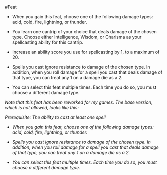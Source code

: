 #Feat
* When you gain this feat, choose one of the following damage types: acid, cold, fire, lightning, or thunder.

* You learn one cantrip of your choice that deals damage of the chosen type. Choose either Intelligence, Wisdom, or Charisma as your spellcasting ability for this cantrip.

* Increase an ability score you use for spellcasting by 1, to a maximum of 20.

* Spells you cast ignore resistance to damage of the chosen type. In addition, when you roll damage for a spell you cast that deals damage of that type, you can treat any 1 on a damage die as a 2.

* You can select this feat multiple times. Each time you do so, you must choose a different damage type.

*Note that this feat has been reworked for my games. The base version, which is not allowed, looks like this:*

*Prerequisite: The ability to cast at least one spell*

* *When you gain this feat, choose one of the following damage types: acid, cold, fire, lightning, or thunder.*

* *Spells you cast ignore resistance to damage of the chosen type. In addition, when you roll damage for a spell you cast that deals damage of that type, you can treat any 1 on a damage die as a 2.*

* *You can select this feat multiple times. Each time you do so, you must choose a different damage type.*